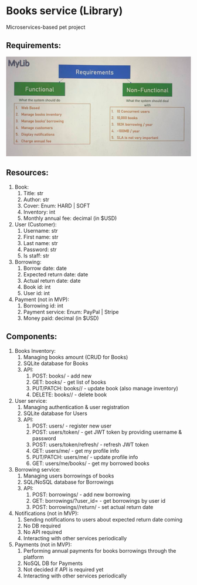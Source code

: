 # Books service (Library)
Microservices-based pet project

## Requirements:

![Requirements](requirements.png)

## Resources:

1. Book:
   1. Title: str
   2. Author: str
   3. Cover: Enum: HARD | SOFT
   4. Inventory: int
   5. Monthly annual fee: decimal (in $USD)
2. User (Customer):
   1. Username: str
   2. First name: str
   3. Last name: str
   4. Password: str
   5. Is staff: str
3. Borrowing:
   1. Borrow date: date
   2. Expected return date: date
   3. Actual return date: date
   4. Book id: int
   5. User id: int
4. Payment (not in MVP):
   1. Borrowing id: int
   2. Payment service: Enum: PayPal | Stripe
   3. Money paid: decimal (in $USD)

## Components:

1. Books Inventory:
   1. Managing books amount (CRUD for Books)
   2. SQLite database for Books
   3. API: 
      1. POST:       books/ - add new
      2. GET:        books/ - get list of books
      3. PUT/PATCH:  books/<id>/ - update book (also manage inventory)
      4. DELETE:     books/<id>/ - delete book
2. User service:
   1. Managing authentication & user registration
   2. SQLite database for Users
   3. API:
      1. POST:       users/ - register new user
      2. POST:       users/token/ - get JWT token by providing username & password
      3. POST:       users/token/refresh/ - refresh JWT token
      4. GET:        users/me/ - get my profile info
      5. PUT/PATCH:  users/me/ - update profile info
      6. GET:        users/me/books/ - get my borrowed books
3. Borrowing service:
   1. Managing users borrowings of books
   2. SQL/NoSQL database for Borrowings
   3. API:
      1. POST:       borrowings/ - add new borrowing
      2. GET:        borrowings/?user_id=<int> - get borrowings by user id
      3. POST:       borrowings/<id>/return/ - set actual return date
4. Notifications (not in MVP):
   1. Sending notifications to users about expected return date coming
   2. No DB required
   3. No API required
   4. Interacting with other services periodically
5. Payments (not in MVP):
   1. Performing annual payments for books borrowings through the platform
   2. NoSQL DB for Payments
   3. Not decided if API is required yet
   4. Interacting with other services periodically